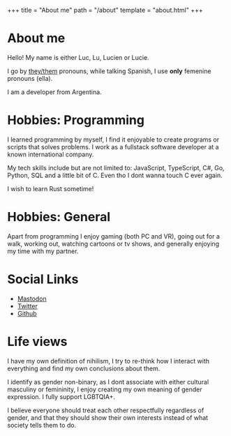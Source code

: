 +++
title = "About me"
path = "/about"
template = "about.html"
+++

# About me

Hello! My name is either Luc, Lu, Lucien or Lucie.

I go by [they/them](https://pronoun.is/they) pronouns, while talking Spanish, I use **only** femenine pronouns (ella).

I am a developer from Argentina.

# Hobbies: Programming

I learned programming by myself, I find it enjoyable to create programs or scripts that solves problems.
I work as a fullstack software developer at a known international company.

My tech skills include but are not limited to: JavaScript, TypeScript, C#, Go, Python, SQL and a little bit of C.
Even tho I dont wanna touch C ever again.

I wish to learn Rust sometime!

# Hobbies: General

Apart from programming I enjoy gaming (both PC and VR), going out for a walk, working
out, watching cartoons or tv shows, and generally enjoying my time with my partner.

# Social Links

-   [Mastodon](https://mas.to/@lucie)
-   [Twitter](https://twitter.com/lucrnz)
-   [Github](https://github.com/lucrnz)

# Life views

I have my own definition of nihilism, I try to re-think how I interact with everything
and find my own conclusions about them.

I identify as gender non-binary, as I dont associate with either cultural masculiny or
femininity, I enjoy creating my own meaning of gender expression. I fully support LGBTQIA+.

I believe everyone should treat each other respectfully regardless of gender, and that they should show their own interests instead of what society tells them to do.

